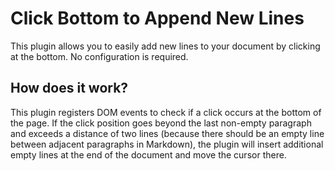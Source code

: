 # Click Bottom to Append New Lines

This plugin allows you to easily add new lines to your document by clicking at the bottom. No configuration is required.

## How does it work?

This plugin registers DOM events to check if a click occurs at the bottom of the page. If the click position goes beyond the last non-empty paragraph and exceeds a distance of two lines (because there should be an empty line between adjacent paragraphs in Markdown), the plugin will insert additional empty lines at the end of the document and move the cursor there.
